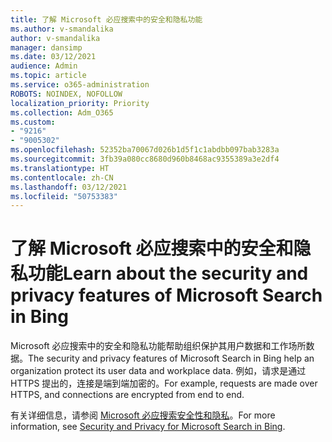 ```yaml
---
title: 了解 Microsoft 必应搜索中的安全和隐私功能
ms.author: v-smandalika
author: v-smandalika
manager: dansimp
ms.date: 03/12/2021
audience: Admin
ms.topic: article
ms.service: o365-administration
ROBOTS: NOINDEX, NOFOLLOW
localization_priority: Priority
ms.collection: Adm_O365
ms.custom:
- "9216"
- "9005302"
ms.openlocfilehash: 52352ba70067d026b1d5f1c1abdbb097bab3283a
ms.sourcegitcommit: 3fb39a080cc8680d960b8468ac9355389a3e2df4
ms.translationtype: HT
ms.contentlocale: zh-CN
ms.lasthandoff: 03/12/2021
ms.locfileid: "50753383"
---
```

# <a name="learn-about-the-security-and-privacy-features-of-microsoft-search-in-bing"></a><span data-ttu-id="0ace0-102">了解 Microsoft 必应搜索中的安全和隐私功能</span><span class="sxs-lookup"><span data-stu-id="0ace0-102">Learn about the security and privacy features of Microsoft Search in Bing</span></span>

<span data-ttu-id="0ace0-103">Microsoft 必应搜索中的安全和隐私功能帮助组织保护其用户数据和工作场所数据。</span><span class="sxs-lookup"><span data-stu-id="0ace0-103">The security and privacy features of Microsoft Search in Bing help an organization protect its user data and workplace data.</span></span> <span data-ttu-id="0ace0-104">例如，请求是通过 HTTPS 提出的，连接是端到端加密的。</span><span class="sxs-lookup"><span data-stu-id="0ace0-104">For example, requests are made over HTTPS, and connections are encrypted from end to end.</span></span>

<span data-ttu-id="0ace0-105">有关详细信息，请参阅 [Microsoft 必应搜索安全性和隐私](https://docs.microsoft.com/microsoftsearch/security-for-search)。</span><span class="sxs-lookup"><span data-stu-id="0ace0-105">For more information, see [Security and Privacy for Microsoft Search in Bing](https://docs.microsoft.com/microsoftsearch/security-for-search).</span></span>
